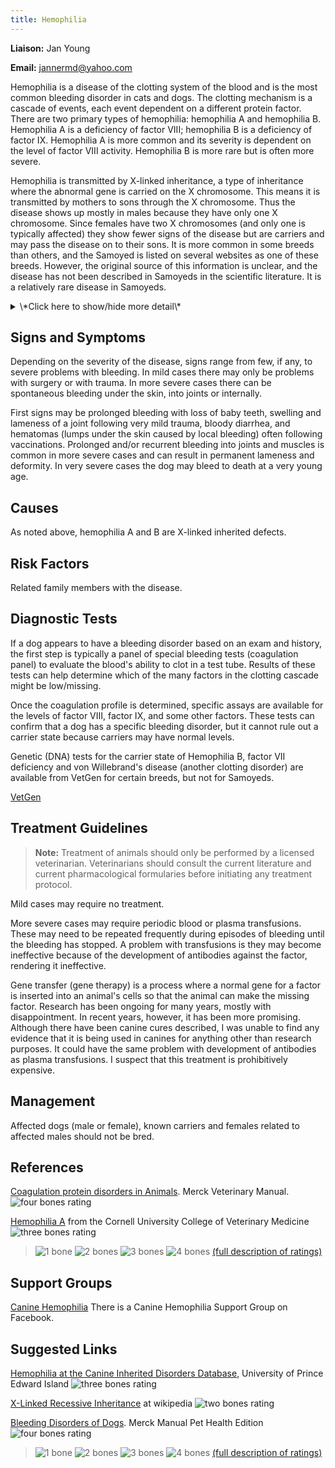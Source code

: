 ```yaml
---
title: Hemophilia
---
```

**Liaison:** Jan Young

**Email:** [jannermd@yahoo.com](mailto:jannermd@yahoo.com)

Hemophilia is a disease of the clotting system of the blood and is the
most common bleeding disorder in cats and dogs.  The clotting mechanism
is a cascade of events, each event dependent on a different protein
factor. There are two primary types of hemophilia: hemophilia A and
hemophilia B.  Hemophilia A is a deficiency of factor VIII; hemophilia B
is a deficiency of factor IX. Hemophilia A is more common and its
severity is dependent on the level of factor VIII activity. Hemophilia B
is more rare but is often more severe.

Hemophilia is transmitted by X-linked inheritance, a type of inheritance
where the abnormal gene is carried on the X chromosome. This means it is
transmitted by mothers to sons through the X chromosome. Thus the
disease shows up mostly in males because they have only one X
chromosome. Since females have two X chromosomes (and only one is
typically affected) they show fewer signs of the disease but are
carriers and may pass the disease on to their sons. It is more common in
some breeds than others, and the Samoyed is listed on several websites
as one of these breeds. However, the original source of this information
is unclear, and the disease has not been described in Samoyeds in the
scientific literature.  It is a relatively rare disease in Samoyeds.

<details>
<summary>\*Click here to show/hide more detail\*</summary>

There are more than a dozen proteins involved in the clotting mechanism.
Hemophilia A and B are only two of the bleeding disorders that may be
seen in dogs, there are at least five others that have been reported in
one or more breeds, including a deficiency of von Willebrand Factor.
The other bleeding disorders are also inherited, but not X-linked. They
have not been reported in Samoyeds.

This paper is a good review of canine bleeding disorders:

[Brooks M. 1999. A review of canine inherited bleeding disorders:
Biochemical and Molecular Strategies for Disease Characterization and
Carrier
Detection.](http://jhered.oxfordjournals.org/content/90/1/112.full.pdf)
Journal of Heredity 90: 112-118.
![2 bones](/img/2-bones.gif)

Figure 1 in this paper has a diagram of the canine clotting mechanism
cascade showing all of the factors involved:

[Nichols TC et al 2009. Protein Replacement Therapy and Gene Transfer
in Canine Models of Hemophilia A, Hemophilia B, von Willebrand Disease,
and Factor Vii
Deficiency](http://www.ncbi.nlm.nih.gov/pmc/articles/PMC3101868/). ILAR
Journal 50: 144-167.
![3 bones](/img/3-bones.gif)

</details>

## Signs and Symptoms

Depending on the severity of the disease, signs range from few, if any,
to severe problems with bleeding. In mild cases there may only be
problems with surgery or with trauma. In more severe cases there can be
spontaneous bleeding under the skin, into joints or internally.

First signs may be prolonged bleeding with loss of baby teeth, swelling
and lameness of a joint following very mild trauma, bloody diarrhea, and
hematomas (lumps under the skin caused by local bleeding) often
following vaccinations. Prolonged and/or recurrent bleeding into joints
and muscles is common in more severe cases and can result in permanent
lameness and deformity. In very severe cases the dog may bleed to death
at a very young age.

## Causes

As noted above, hemophilia A and B are X-linked inherited defects.

## Risk Factors

Related family members with the disease.

## Diagnostic Tests

If a dog appears to have a bleeding disorder based on an exam and
history, the first step is typically a panel of special bleeding tests
(coagulation panel) to evaluate the blood's ability to clot in a test
tube. Results of these tests can help determine which of the many
factors in the clotting cascade might be low/missing.

Once the coagulation profile is determined, specific assays are
available for the levels of factor VIII, factor IX, and some other
factors.  These tests can confirm that a dog has a specific bleeding
disorder, but it cannot rule out a carrier state because carriers may
have normal levels.

Genetic (DNA) tests for the carrier state of Hemophilia B, factor VII
deficiency and von Willebrand's disease (another clotting disorder) are
available from VetGen for certain breeds, but not for Samoyeds.

[VetGen](http://www.vetgen.com/canine-services.html)

## Treatment Guidelines

> **Note:** Treatment of animals should only be performed by a licensed
> veterinarian. Veterinarians should consult the current literature and
> current pharmacological formularies before initiating any treatment
> protocol.

Mild cases may require no treatment.

More severe cases may require periodic blood or plasma transfusions.
These may need to be repeated frequently during episodes of bleeding
until the bleeding has stopped. A problem with transfusions is they may
become ineffective because of the development of antibodies against the
factor, rendering it ineffective.

Gene transfer (gene therapy) is a process where a normal gene for a
factor is inserted into an animal's cells so that the animal can make
the missing factor. Research has been ongoing for many years, mostly
with disappointment. In recent years, however, it has been more
promising. Although there have been canine cures described, I was unable
to find any evidence that it is being used in canines for anything other
than research purposes. It could have the same problem with development
of antibodies as plasma transfusions. I suspect that this treatment is
prohibitively expensive.

## Management

Affected dogs (male or female), known carriers and females related to
affected males should not be bred.

## References

[Coagulation protein
disorders in Animals](https://www.petcoach.co/dog/condition/herpesvirus/).
Merck Veterinary Manual.   ![four bones
rating](/img/4-bones.gif)

[Hemophilia
A](http://ahdc.vet.cornell.edu/sects/coag/clinical/Hemopha.cfm)
from the Cornell University College of Veterinary Medicine  ![three
bones
rating](/img/3-bones.gif)

> ![1 bone](/img/1-bone.gif)
> ![2 bones](/img/2-bones.gif)
> ![3 bones](/img/3-bones.gif)
> ![4 bones](/img/4-bones.gif)
> [(full description of ratings)](/diseases/ratings-what-do-they-mean)

## Support Groups

[Canine
Hemophilia](https://www.facebook.com/Canine-Hemophilia-Support-Group-133078033429365/)
There is a Canine Hemophilia Support Group on Facebook.

## Suggested Links

[Hemophilia at the Canine Inherited Disorders
Database](http://cidd.discoveryspace.ca/disorder/hemophilia.html),
University of Prince Edward Island  ![three bones
rating](/img/3-bones.gif)

[X-Linked Recessive
Inheritance](http://en.wikipedia.org/wiki/X-linked_recessive_inheritance)
at wikipedia  ![two bones
rating](/img/2-bones.gif)

[Bleeding Disorders of
Dogs](http://www.merckvetmanual.com/pethealth/dog_disorders_and_diseases/blood_disorders_of_dogs/bleeding_disorders_of_dogs.html?qt=hemophilia&alt=sh).
Merck Manual Pet Health Edition ![four bones
rating](/img/4-bones.gif)

> ![1 bone](/img/1-bone.gif)
> ![2 bones](/img/2-bones.gif)
> ![3 bones](/img/3-bones.gif)
> ![4 bones](/img/4-bones.gif)
> [(full description of ratings)](/diseases/ratings-what-do-they-mean)
